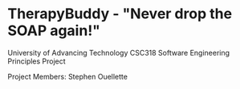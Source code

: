 # TherapyBuddy - "Never drop the SOAP again!"
University of Advancing Technology CSC318 Software Engineering Principles Project

Project Members:
Stephen Ouellette
